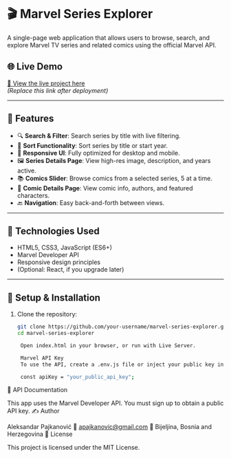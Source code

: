 # 🎬 Marvel Series Explorer

A single-page web application that allows users to browse, search, and explore Marvel TV series and related comics using the official Marvel API.

## 🌐 Live Demo
[🔗 View the live project here](https://your-live-link.com)  
*(Replace this link after deployment)*

---

## 📌 Features

- 🔍 **Search & Filter**: Search series by title with live filtering.
- 📅 **Sort Functionality**: Sort series by title or start year.
- 🎨 **Responsive UI**: Fully optimized for desktop and mobile.
- 🖼️ **Series Details Page**: View high-res image, description, and years active.
- 📚 **Comics Slider**: Browse comics from a selected series, 5 at a time.
- 📖 **Comic Details Page**: View comic info, authors, and featured characters.
- 🔙 **Navigation**: Easy back-and-forth between views.

---

## 🚀 Technologies Used

- HTML5, CSS3, JavaScript (ES6+)
- Marvel Developer API
- Responsive design principles
- (Optional: React, if you upgrade later)

---

## 🔧 Setup & Installation

1. Clone the repository:
   ```bash
   git clone https://github.com/your-username/marvel-series-explorer.git
   cd marvel-series-explorer

    Open index.html in your browser, or run with Live Server.

    Marvel API Key
    To use the API, create a .env.js file or inject your public key into app.js:

    const apiKey = "your_public_api_key";

📄 API Documentation

This app uses the Marvel Developer API.
You must sign up to obtain a public API key.
✍️ Author

Aleksandar Pajkanović
📧 apajkanovic@gmail.com
📍 Bijeljina, Bosnia and Herzegovina
📃 License

This project is licensed under the MIT License.
